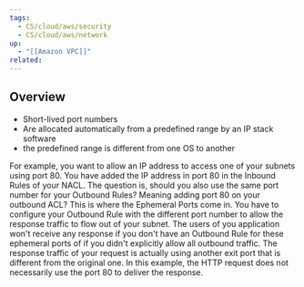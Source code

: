 ```yaml
---
tags:
  - CS/cloud/aws/security
  - CS/cloud/aws/network
up:
  - "[[Amazon VPC]]"
related:
---
```

## Overview


- Short-lived port numbers
- Are allocated automatically from a predefined range by an IP stack software
- the predefined range is different from one OS to another

For example, you want to allow an IP address to access one of your subnets using port 80. You have added the IP address in port 80 in the Inbound Rules of your NACL. The question is, should you also use the same port number for your Outbound Rules? Meaning adding port 80 on your outbound ACL? This is where the Ephemeral Ports come in. You have to configure your Outbound Rule with the different port number to allow the response traffic to flow out of your subnet. The users of you application won't receive any response if you don't have an Outbound Rule for these ephemeral ports of if you didn't explicitly allow all outbound traffic. The response traffic of your request is actually using another exit port that is different from the original one. 
In this example, the HTTP request does not necessarily use the port 80 to deliver the response.

